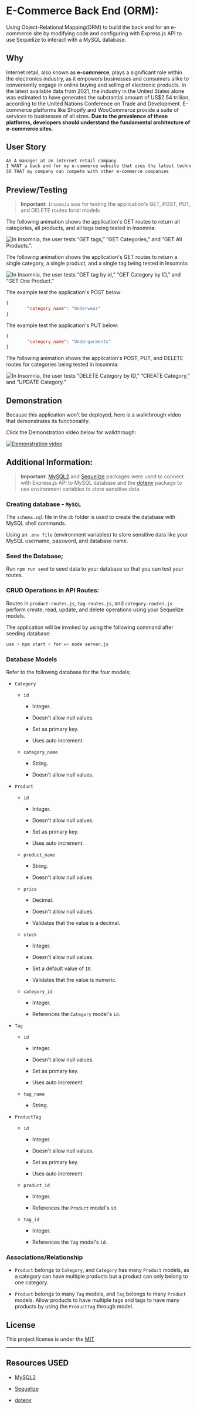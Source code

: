 # E-Commerce Back End (ORM): 
Using Object-Relational Mapping(ORM) to build the back end for an e-commerce site by modifying code and configuring with Express.js API to use Sequelize to interact with a MySQL database.

## Why

Internet retail, also known as **e-commerce**, plays a significant role within the electronics industry, as it empowers businesses and consumers alike to conveniently engage in online buying and selling of electronic products. In the latest available data from 2021, the industry in the United States alone was estimated to have generated the substantial amount of US$2.54 trillion, according to the United Nations Conference on Trade and Development. E-commerce platforms like Shopify and WooCommerce provide a suite of services to businesses of all sizes. **Due to the prevalence of these platforms, developers should understand the fundamental architecture of e-commerce sites**.

## User Story

```md
AS A manager at an internet retail company
I WANT a back end for my e-commerce website that uses the latest technologies
SO THAT my company can compete with other e-commerce companies
```

## Preview/Testing

> **Important**: `Insomnia` was for testing the application's GET, POST, PUT, and DELETE routes forall models

The following animation shows the application's GET routes to return all categories, all products, and all tags being tested in Insomnia:

![In Insomnia, the user tests “GET tags,” “GET Categories,” and “GET All Products.”.](./Assets/orm-homework-demo-01.gif)

The following animation shows the application's GET routes to return a single category, a single product, and a single tag being tested in Insomnia:

![In Insomnia, the user tests “GET tag by id,” “GET Category by ID,” and “GET One Product.”](./Assets/orm-homework-demo-02.gif)

The example test the application's POST below:

```json
{
		"category_name": "Underwear"
}
```

The example test the application's PUT below:

```json
{
		"category_name": "Undergarments"
}
```

The following animation shows the application's POST, PUT, and DELETE routes for categories being tested in Insomnia:

![In Insomnia, the user tests “DELETE Category by ID,” “CREATE Category,” and “UPDATE Category.”](./Assets/orm-demo-03.gif)

## Demonstration

Because this application won’t be deployed, here is a walkthrough video that demonstrates its functionality.

Click the Demonstration video below for walkthrough:

[![Demonstration video](./Assets/demo-video-image.png)](https://watch.screencastify.com/v/GKouO0XjcaMRekfkEbTY)

## Additional Information:

> **Important**: [MySQL2](https://www.npmjs.com/package/mysql2) and [Sequelize](https://www.npmjs.com/package/sequelize) packages were used to connect with Express.js API to MySQL database and the [dotenv](https://www.npmjs.com/package/dotenv) package to use environment variables to store sensitive data.
### Creating database - `MySQL`
The `schema.sql` file in the `db` folder is used to create the database with MySQL shell commands.

Using an `.env file` (environment variables) to store sensitive data like your MySQL username, password, and database name.

### Seed the Database; 
Run `npm run seed` to seed data to your database so that you can test your routes.

### CRUD Operations in API Routes: 
Routes in `product-routes.js`, `tag-routes.js`, and `category-routes.js` perform create, read, update, and delete operations using your Sequelize models.

The application will be invoked by using the following command after seeding database:

```bash
use > npm start < for => node server.js
```
### Database Models

Refer to the following database for the four models;

* `Category`

  * `id`

    * Integer.
  
    * Doesn't allow null values.
  
    * Set as primary key.
  
    * Uses auto increment.

  * `category_name`
  
    * String.
  
    * Doesn't allow null values.

* `Product`

  * `id`
  
    * Integer.
  
    * Doesn't allow null values.
  
    * Set as primary key.
  
    * Uses auto increment.

  * `product_name`
  
    * String.
  
    * Doesn't allow null values.

  * `price`
  
    * Decimal.
  
    * Doesn't allow null values.
  
    * Validates that the value is a decimal.

  * `stock`
  
    * Integer.
  
    * Doesn't allow null values.
  
    * Set a default value of `10`.
  
    * Validates that the value is numeric.

  * `category_id`
  
    * Integer.
  
    * References the `Category` model's `id`.

* `Tag`

  * `id`
  
    * Integer.
  
    * Doesn't allow null values.
  
    * Set as primary key.
  
    * Uses auto increment.

  * `tag_name`
  
    * String.

* `ProductTag`

  * `id`

    * Integer.

    * Doesn't allow null values.

    * Set as primary key.

    * Uses auto increment.

  * `product_id`

    * Integer.

    * References the `Product` model's `id`.

  * `tag_id`

    * Integer.

    * References the `Tag` model's `id`.

### Associations/Relationship

* `Product` belongs to `Category`, and `Category` has many `Product` models, as a category can have multiple products but a product can only belong to one category.

* `Product` belongs to many `Tag` models, and `Tag` belongs to many `Product` models. Allow products to have multiple tags and tags to have many products by using the `ProductTag` through model.



## License

This project license is under the [MIT](https://opensource.org/licenses/MIT)

---
## Resources USED

* [MySQL2](https://www.npmjs.com/package/mysql2)

* [Sequelize](https://www.npmjs.com/package/sequelize)

* [dotenv](https://www.npmjs.com/package/dotenv)